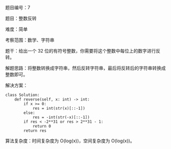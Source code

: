 题目编号：7

题目：整数反转

难度：简单

考察范围：数学、字符串

题干：给出一个 32 位的有符号整数，你需要将这个整数中每位上的数字进行反转。

解题思路：将整数转换成字符串，然后反转字符串，最后将反转后的字符串转换成整数即可。

解决方案：

```
class Solution:
    def reverse(self, x: int) -> int:
        if x >= 0:
            res = int(str(x)[::-1])
        else:
            res = -int(str(-x)[::-1])
        if res < -2**31 or res > 2**31 - 1:
            return 0
        return res
```

算法复杂度：时间复杂度为 O(log(x))，空间复杂度为 O(log(x))。